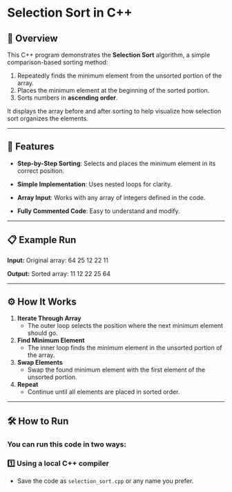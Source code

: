 # Selection Sort in C++

## 📌 Overview

This C++ program demonstrates the **Selection Sort** algorithm, a simple comparison-based sorting method:

1. Repeatedly finds the minimum element from the unsorted portion of the array.
2. Places the minimum element at the beginning of the sorted portion.
3. Sorts numbers in **ascending order**.

It displays the array before and after sorting to help visualize how selection sort organizes the elements.

---

## 🔧 Features

- **Step-by-Step Sorting**: Selects and places the minimum element in its correct position.

- **Simple Implementation**: Uses nested loops for clarity.

- **Array Input**: Works with any array of integers defined in the code.

- **Fully Commented Code**: Easy to understand and modify.

---

## 📋 Example Run

**Input:**
Original array:
64 25 12 22 11

**Output:**
Sorted array:
11 12 22 25 64

---

## ⚙ How It Works

1. **Iterate Through Array**
   - The outer loop selects the position where the next minimum element should go.
2. **Find Minimum Element**
   - The inner loop finds the minimum element in the unsorted portion of the array.
3. **Swap Elements**
   - Swap the found minimum element with the first element of the unsorted portion.
4. **Repeat**
   - Continue until all elements are placed in sorted order.

---

## 🛠 How to Run

### You can run this code in two ways:

### 1️⃣ Using a local C++ compiler

- Save the code as `selection_sort.cpp` or any name you prefer.
